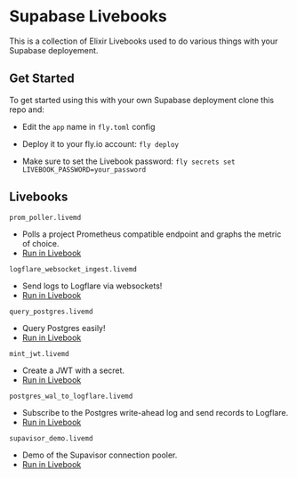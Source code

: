 # Supabase Livebooks

This is a collection of Elixir Livebooks used to do various things with your Supabase deployement.

## Get Started

To get started using this with your own Supabase deployment clone this repo and:

- Edit the `app` name in `fly.toml` config

- Deploy it to your fly.io account: `fly deploy`

- Make sure to set the Livebook password: `fly secrets set LIVEBOOK_PASSWORD=your_password`

## Livebooks

`prom_poller.livemd`

- Polls a project Prometheus compatible endpoint and graphs the metric of choice.
- [Run in Livebook](https://livebook.dev/run?url=https%3A%2F%2Fgithub.com%2Fsupabase%2Flivebooks%2Fblob%2Fmain%2Flivebooks%2Fprom_poller.livemd)

`logflare_websocket_ingest.livemd`

- Send logs to Logflare via websockets!
- [Run in Livebook](https://livebook.dev/run?url=https%3A%2F%2Fgithub.com%2Fsupabase%2Flivebooks%2Fblob%2Fmain%2Flivebooks%2Flogflare_websocket_ingest.livemd)

`query_postgres.livemd`

- Query Postgres easily!
- [Run in Livebook](https://livebook.dev/run?url=https%3A%2F%2Fgithub.com%2Fsupabase%2Flivebooks%2Fblob%2Fmain%2Flivebooks%2Fquery_postgres.livemd)

`mint_jwt.livemd`

- Create a JWT with a secret.
- [Run in Livebook](https://livebook.dev/run?url=https%3A%2F%2Fgithub.com%2Fsupabase%2Flivebooks%2Fblob%2Fmain%2Flivebooks%2Fmint_jwt.livemd)

`postgres_wal_to_logflare.livemd`

- Subscribe to the Postgres write-ahead log and send records to Logflare.
- [Run in Livebook](https://livebook.dev/run?url=https%3A%2F%2Fgithub.com%2Fsupabase%2Flivebooks%2Fblob%2Fmain%2Flivebooks%2Fpostgres_wal_to_logflare.livemd)

`supavisor_demo.livemd`

- Demo of the Supavisor connection pooler.
- [Run in Livebook](https://livebook.dev/run?url=https%3A%2F%2Fgithub.com%2Fsupabase%2Flivebooks%2Fblob%2Fmain%2Flivebooks%2Fsupavisor_demo.livemd)
